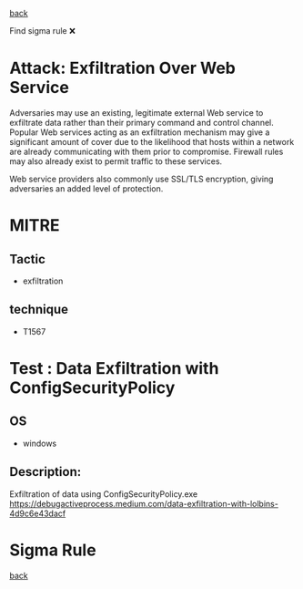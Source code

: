 
[back](../index.md)

Find sigma rule :x: 

# Attack: Exfiltration Over Web Service 

Adversaries may use an existing, legitimate external Web service to exfiltrate data rather than their primary command and control channel. Popular Web services acting as an exfiltration mechanism may give a significant amount of cover due to the likelihood that hosts within a network are already communicating with them prior to compromise. Firewall rules may also already exist to permit traffic to these services.

Web service providers also commonly use SSL/TLS encryption, giving adversaries an added level of protection.

# MITRE
## Tactic
  - exfiltration


## technique
  - T1567


# Test : Data Exfiltration with ConfigSecurityPolicy
## OS
  - windows


## Description:
Exfiltration of data using ConfigSecurityPolicy.exe
https://debugactiveprocess.medium.com/data-exfiltration-with-lolbins-4d9c6e43dacf


# Sigma Rule


[back](../index.md)
